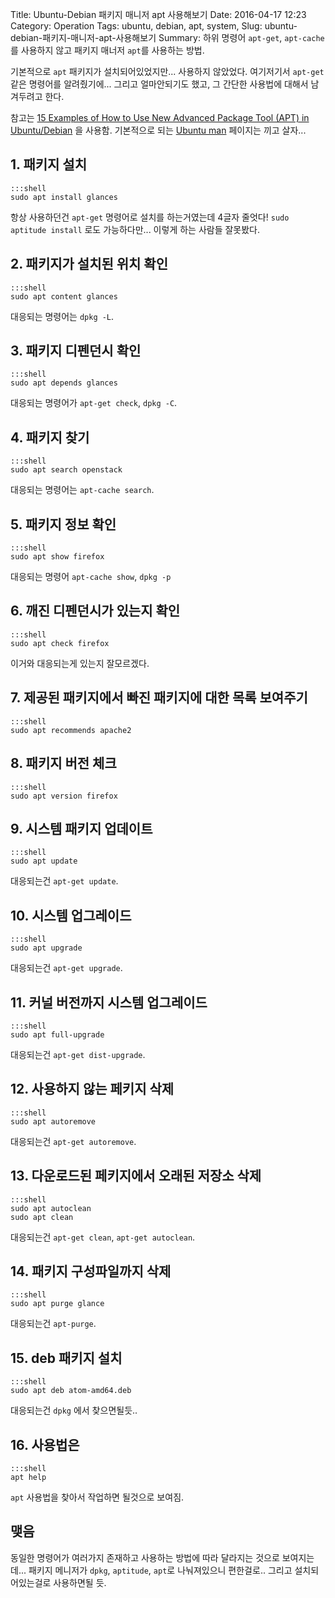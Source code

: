 Title: Ubuntu-Debian 패키지 매니저 apt 사용해보기
Date: 2016-04-17 12:23
Category: Operation
Tags: ubuntu, debian, apt, system, 
Slug: ubuntu-debian-패키지-매니저-apt-사용해보기
Summary: 하위 명령어 `apt-get`, `apt-cache`를 사용하지 않고 패키지 매너저 `apt`를 사용하는 방법.

기본적으로 `apt` 패키지가 설치되어있었지만... 사용하지 않았었다. 여기저기서 `apt-get` 같은 명령어를 알려줬기에... 그리고 얼마안되기도 했고, 그 간단한 사용법에 대해서 남겨두려고 한다.

참고는 [15 Examples of How to Use New Advanced Package Tool (APT) in Ubuntu/Debian](http://www.tecmint.com/apt-advanced-package-command-examples-in-ubuntu/) 을 사용함. 기본적으로 되는 [Ubuntu man](http://manpages.ubuntu.com/manpages/xenial/man8/apt.8.html) 페이지는 끼고 살자...

## 1. 패키지 설치

	:::shell
	sudo apt install glances

항상 사용하던건 `apt-get` 명령어로 설치를 하는거였는데 4글자 줄엇다!
`sudo aptitude install` 로도 가능하다만... 이렇게 하는 사람들 잘못봤다.

## 2. 패키지가 설치된 위치 확인

	:::shell
	sudo apt content glances

대응되는 명령어는 `dpkg -L`.

## 3. 패키지 디펜던시 확인

	:::shell
	sudo apt depends glances

대응되는 명령어가 `apt-get check`, `dpkg -C`.

## 4. 패키지 찾기

	:::shell
	sudo apt search openstack

대응되는 명령어는 `apt-cache search`.

## 5. 패키지 정보 확인

	:::shell
	sudo apt show firefox

대응되는 명령어 `apt-cache show`, `dpkg -p`

## 6. 깨진 디펜던시가 있는지 확인

	:::shell
	sudo apt check firefox

이거와 대응되는게 있는지 잘모르겠다.

## 7. 제공된 패키지에서 빠진 패키지에 대한 목록 보여주기

	:::shell
	sudo apt recommends apache2

## 8. 패키지 버전 체크

	:::shell
	sudo apt version firefox

## 9. 시스템 패키지 업데이트

	:::shell
	sudo apt update

대응되는건 `apt-get update`.

## 10. 시스템 업그레이드

	:::shell
	sudo apt upgrade

대응되는건 `apt-get upgrade`.

## 11. 커널 버전까지 시스템 업그레이드

	:::shell
	sudo apt full-upgrade

대응되는건 `apt-get dist-upgrade`.

## 12. 사용하지 않는 페키지 삭제

	:::shell
	sudo apt autoremove

대응되는건 `apt-get autoremove`.

## 13. 다운로드된 페키지에서 오래된 저장소 삭제

	:::shell
	sudo apt autoclean
	sudo apt clean

대응되는건 `apt-get clean`, `apt-get autoclean`.

## 14. 패키지 구성파일까지 삭제

	:::shell
	sudo apt purge glance

대응되는건 `apt-purge`.

## 15. deb 패키지 설치

	:::shell
	sudo apt deb atom-amd64.deb

대응되는건 `dpkg` 에서 찾으면될듯..

## 16. 사용법은

	:::shell
	apt help

`apt` 사용법을 찾아서 작업하면 될것으로 보여짐.

## 맺음

동일한 명령어가 여러가지 존재하고 사용하는 방법에 따라 달라지는 것으로 보여지는데...
패키지 메니저가 `dpkg`, `aptitude`, `apt`로 나눠져있으니 편한걸로.. 그리고 설치되어있는걸로 사용하면될 듯.
